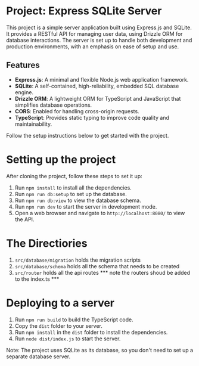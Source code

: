 # Project: Express SQLite Server

This project is a simple server application built using Express.js and SQLite. It provides a RESTful API for managing user data, using Drizzle ORM for database interactions. The server is set up to handle both development and production environments, with an emphasis on ease of setup and use.

## Features

- **Express.js**: A minimal and flexible Node.js web application framework.
- **SQLite**: A self-contained, high-reliability, embedded SQL database engine.
- **Drizzle ORM**: A lightweight ORM for TypeScript and JavaScript that simplifies database operations.
- **CORS**: Enabled for handling cross-origin requests.
- **TypeScript**: Provides static typing to improve code quality and maintainability.

Follow the setup instructions below to get started with the project.


# Setting up the project

After cloning the project, follow these steps to set it up:

1. Run `npm install` to install all the dependencies.
2. Run `npm run db:setup` to set up the database.
3. Run `npm run db:view` to view the database schema.
4. Run `npm run dev` to start the server in development mode.
5. Open a web browser and navigate to `http://localhost:8080/` to view the API.


# The Directiories

1. `src/database/migration` holds the migration scripts
2. `src/database/schema` holds all the schema that needs to be created
3. `src/router` holds all the api routes *** note the routers shoud be added to the index.ts ***

# Deploying to a server

1. Run `npm run build` to build the TypeScript code.
2. Copy the `dist` folder to your server.
3. Run `npm install` in the `dist` folder to install the dependencies.
4. Run `node dist/index.js` to start the server.


Note: The project uses SQLite as its database, so you don't need to set up a separate database server.
